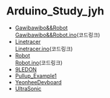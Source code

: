 # Arduino_Study_jyh
- [Gawibawibo&&Robot](Gawibawibo&&Robot.md)<br/>
[Gawibawibo&&Robot.ino](https://github.com/pflnhw/linetrace_3/blob/main/linetrace_3.ino)(코드링크)
- [Linetracer](Linetracer.md)<br/>
[Linetracer.ino](https://github.com/pflnhw/linetrace_3/blob/main/linetrace_3.ino)(코드링크)
- [Robot](robot.md)<br/>
[Robot.ino](https://github.com/pflnhw/robot_1/blob/main/robot_1.ino)(코드링크)
- [9LEDON](9LEDON.md)
- [Pullup_Example1](pullup_example1.md)
- [YeonheeDevboard](YeonheeDevboard.md)
- [UltraSonic](UltraSonic.md)

